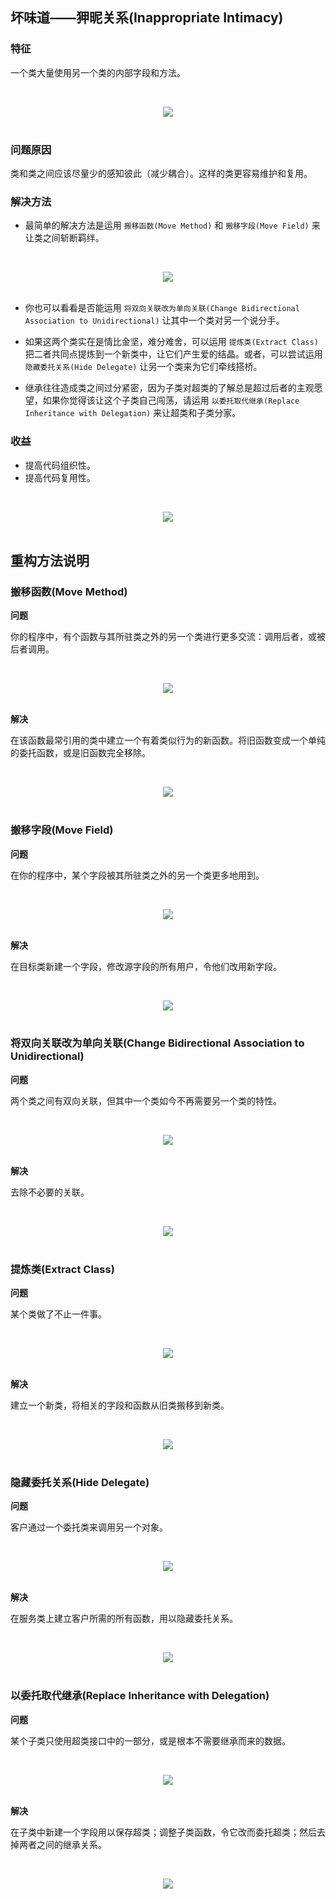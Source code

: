 ## 坏味道——狎昵关系(Inappropriate Intimacy)

### 特征

一个类大量使用另一个类的内部字段和方法。

<br><div align="center"><img src="https://raw.githubusercontent.com/dunwu/images/master/images/refactor/inappropriate-intimacy-1.png"/></div><br>

### 问题原因

类和类之间应该尽量少的感知彼此（减少耦合）。这样的类更容易维护和复用。

### 解决方法

-  最简单的解决方法是运用 `搬移函数(Move Method)` 和 `搬移字段(Move Field)` 来让类之间斩断羁绊。

<br><div align="center"><img src="https://raw.githubusercontent.com/dunwu/images/master/images/refactor/inappropriate-intimacy-2.png"/></div><br>

-  你也可以看看是否能运用 `将双向关联改为单向关联(Change Bidirectional Association to Unidirectional)` 让其中一个类对另一个说分手。

-  如果这两个类实在是情比金坚，难分难舍，可以运用 `提炼类(Extract Class)` 把二者共同点提炼到一个新类中，让它们产生爱的结晶。或者，可以尝试运用 `隐藏委托关系(Hide Delegate)` 让另一个类来为它们牵线搭桥。
-  继承往往造成类之间过分紧密，因为子类对超类的了解总是超过后者的主观愿望，如果你觉得该让这个子类自己闯荡，请运用 `以委托取代继承(Replace Inheritance with Delegation)`  来让超类和子类分家。

### 收益

- 提高代码组织性。
- 提高代码复用性。

<br><div align="center"><img src="https://raw.githubusercontent.com/dunwu/images/master/images/refactor/inappropriate-intimacy-3.png"/></div><br>

## 重构方法说明

### 搬移函数(Move Method)

**问题**

你的程序中，有个函数与其所驻类之外的另一个类进行更多交流：调用后者，或被后者调用。

<br><div align="center"><img src="https://raw.githubusercontent.com/dunwu/images/master/images/refactor/move-method-before.png"/></div><br>

**解决**

在该函数最常引用的类中建立一个有着类似行为的新函数。将旧函数变成一个单纯的委托函数，或是旧函数完全移除。

<br><div align="center"><img src="https://raw.githubusercontent.com/dunwu/images/master/images/refactor/move-method-after.png"/></div><br>

### 搬移字段(Move Field)

**问题**

在你的程序中，某个字段被其所驻类之外的另一个类更多地用到。

<br><div align="center"><img src="https://raw.githubusercontent.com/dunwu/images/master/images/refactor/move-field-before.png"/></div><br>

**解决**

在目标类新建一个字段，修改源字段的所有用户，令他们改用新字段。

<br><div align="center"><img src="https://raw.githubusercontent.com/dunwu/images/master/images/refactor/move-field-after.png"/></div><br>

### 将双向关联改为单向关联(Change Bidirectional Association to Unidirectional)

**问题**

两个类之间有双向关联，但其中一个类如今不再需要另一个类的特性。

<br><div align="center"><img src="https://raw.githubusercontent.com/dunwu/images/master/images/refactor/change-bidirectional-association-to-unidirectional-before.png"/></div><br>

**解决**

去除不必要的关联。

<br><div align="center"><img src="https://raw.githubusercontent.com/dunwu/images/master/images/refactor/change-bidirectional-association-to-unidirectional-after.png"/></div><br>

### 提炼类(Extract Class)

**问题**

某个类做了不止一件事。

<br><div align="center"><img src="https://raw.githubusercontent.com/dunwu/images/master/images/refactor/extract-class-before.png"/></div><br>


**解决**

建立一个新类，将相关的字段和函数从旧类搬移到新类。

<br><div align="center"><img src="https://raw.githubusercontent.com/dunwu/images/master/images/refactor/extract-class-after.png"/></div><br>

### 隐藏委托关系(Hide Delegate)

**问题**

客户通过一个委托类来调用另一个对象。

<br><div align="center"><img src="https://raw.githubusercontent.com/dunwu/images/master/images/refactor/hide-delegate-before.png"/></div><br>

**解决**

在服务类上建立客户所需的所有函数，用以隐藏委托关系。

<br><div align="center"><img src="https://raw.githubusercontent.com/dunwu/images/master/images/refactor/hide-delegate-after.png"/></div><br>

### 以委托取代继承(Replace Inheritance with Delegation)

**问题**

某个子类只使用超类接口中的一部分，或是根本不需要继承而来的数据。

<br><div align="center"><img src="https://raw.githubusercontent.com/dunwu/images/master/images/refactor/replace-delegation-with-inheritance-before.png"/></div><br>

**解决**

在子类中新建一个字段用以保存超类；调整子类函数，令它改而委托超类；然后去掉两者之间的继承关系。

<br><div align="center"><img src="https://raw.githubusercontent.com/dunwu/images/master/images/refactor/replace-delegation-with-inheritance-after.png"/></div><br>

